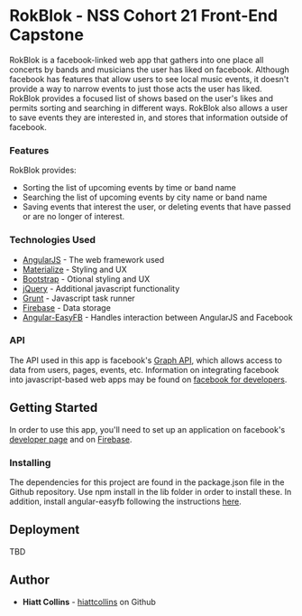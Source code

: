 # RokBlok - NSS Cohort 21 Front-End Capstone

RokBlok is a facebook-linked web app that gathers into one place all concerts by bands and musicians the user has liked on facebook.  Although facebook has features that allow users to see local music events, it doesn't provide a way to narrow events to just those acts the user has liked. RokBlok provides a focused list of shows based on the user's likes and permits sorting and searching in different ways.  RokBlok also allows a user to save events they are interested in, and stores that information outside of facebook.

### Features

RokBlok provides:
* Sorting the list of upcoming events by time or band name
* Searching the list of upcoming events by city name or band name
* Saving events that interest the user, or deleting events that have passed or are no longer of interest.

### Technologies Used

* [AngularJS](https://angularjs.org/) - The web framework used
* [Materialize](http://materializecss.com/) - Styling and UX
* [Bootstrap](http://getbootstrap.com/) - Otional styling and UX
* [jQuery](https://jquery.com/) - Additional javascript functionality
* [Grunt](https://gruntjs.com/) - Javascript task runner
* [Firebase](https://firebase.google.com/) - Data storage
* [Angular-EasyFB](https://www.npmjs.com/package/angular-easyfb) - Handles interaction between AngularJS and Facebook

### API

The API used in this app is facebook's [Graph API](https://developers.facebook.com/docs/graph-api/), which allows access to data from users, pages, events, etc.  Information on integrating facebook into javascript-based web apps may be found on [facebook for developers](https://developers.facebook.com/docs/javascript).


## Getting Started

In order to use this app, you'll need to set up an application on facebook's [developer page](https://developers.facebook.com/) and on [Firebase](https://firebase.google.com/).

### Installing

The dependencies for this project are found in the package.json file in the Github repository.  Use npm install in the lib folder in order to install these.  In addition, install angular-easyfb following the instructions [here](https://www.npmjs.com/package/angular-easyfb).


## Deployment

TBD


## Author

* **Hiatt Collins** - [hiattcollins](https://github.com/hiattcollins) on Github
